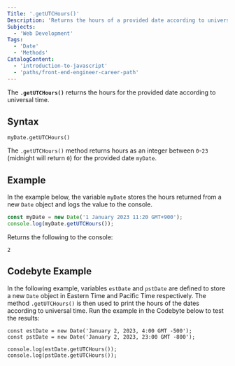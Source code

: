 ```yaml
---
Title: '.getUTCHours()'
Description: 'Returns the hours of a provided date according to universal time.'
Subjects:
  - 'Web Development'
Tags:
  - 'Date'
  - 'Methods'
CatalogContent:
  - 'introduction-to-javascript'
  - 'paths/front-end-engineer-career-path'
---
```


The **`.getUTCHours()`** returns the hours for the provided date according to universal time.

## Syntax

```pseudo
myDate.getUTCHours()
```

The `.getUTCHours()` method returns hours as an integer between `0`-`23` (midnight will return `0`) for the provided date `myDate`.

## Example

In the example below, the variable `myDate` stores the hours returned from a new `Date` object and logs the value to the console.

```js
const myDate = new Date('1 January 2023 11:20 GMT+900');
console.log(myDate.getUTCHours());
```

Returns the following to the console:

```shell
2
```

## Codebyte Example

In the following example, variables `estDate` and `pstDate` are defined to store a new `Date` object in Eastern Time and Pacific Time respectively. The method `.getUTCHours()` is then used to print the hours of the dates according to universal time. Run the example in the Codebyte below to test the results:

```codebyte/javascript
const estDate = new Date('January 2, 2023, 4:00 GMT -500');
const pstDate = new Date('January 2, 2023, 23:00 GMT -800');

console.log(estDate.getUTCHours());
console.log(pstDate.getUTCHours());
```